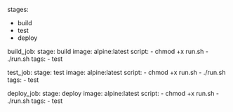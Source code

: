 stages:
  - build
  - test
  - deploy

build_job:
  stage: build
  image: alpine:latest
  script:
    - chmod +x run.sh
    - ./run.sh
  tags:
    - test

test_job:
  stage: test
  image: alpine:latest
  script:
    - chmod +x run.sh
    - ./run.sh
  tags:
    - test

deploy_job:
  stage: deploy
  image: alpine:latest
  script:
    - chmod +x run.sh
    - ./run.sh
  tags:
    - test